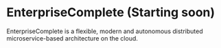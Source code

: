 # EnterpriseComplete (Starting soon)
EnterpriseComplete is a flexible, modern and autonomous distributed microservice-based architecture on the cloud.
